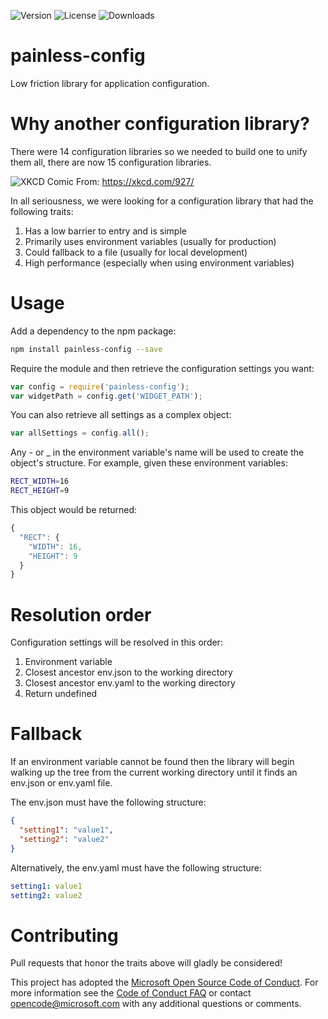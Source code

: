 ![Version](https://img.shields.io/npm/v/painless-config.svg)
![License](https://img.shields.io/github/license/Microsoft/painless-config.svg)
![Downloads](https://img.shields.io/npm/dt/painless-config.svg)

# painless-config
Low friction library for application configuration.

# Why another configuration library?
There were 14 configuration libraries so we needed to build one to unify them
all, there are now 15 configuration libraries.

![XKCD Comic](http://imgs.xkcd.com/comics/standards.png)
From: https://xkcd.com/927/

In all seriousness, we were looking for a configuration library that had the
following traits:

1. Has a low barrier to entry and is simple
1. Primarily uses environment variables (usually for production)
1. Could fallback to a file (usually for local development)
1. High performance (especially when using environment variables)

# Usage
Add a dependency to the npm package:
```bash
npm install painless-config --save
```

Require the module and then retrieve the configuration settings you want:
```javascript
var config = require('painless-config');
var widgetPath = config.get('WIDGET_PATH');
```

You can also retrieve all settings as a complex object:
```javascript
var allSettings = config.all();
```

Any - or _ in the environment variable's name will be used to create the
object's structure. For example, given these environment variables:
```bash
RECT_WIDTH=16
RECT_HEIGHT=9
```

This object would be returned:
```javascript
{
  "RECT": {
    "WIDTH": 16,
    "HEIGHT": 9
  }
}
```

# Resolution order
Configuration settings will be resolved in this order:

1. Environment variable
1. Closest ancestor env.json to the working directory
1. Closest ancestor env.yaml to the working directory
1. Return undefined

# Fallback
If an environment variable cannot be found then the library will begin walking
up the tree from the current working directory until it finds an env.json or env.yaml file.

The env.json must have the following structure:
```json
{
  "setting1": "value1",
  "setting2": "value2"
}
```

Alternatively, the env.yaml must have the following structure:
```yaml
setting1: value1
setting2: value2
```

# Contributing
Pull requests that honor the traits above will gladly be considered!

This project has adopted the [Microsoft Open Source Code of
Conduct](https://opensource.microsoft.com/codeofconduct/).
For more information see the [Code of Conduct
FAQ](https://opensource.microsoft.com/codeofconduct/faq/) or
contact [opencode@microsoft.com](mailto:opencode@microsoft.com)
with any additional questions or comments.
